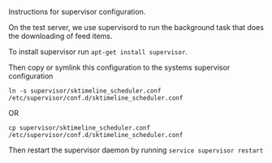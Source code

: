 Instructions for supervisor configuration.

On the test server, we use supervisord to run the background task that does the downloading of feed items.

To install supervisor run `apt-get install supervisor`.

Then copy or symlink this configuration to the systems supervisor configuration 

`ln -s supervisor/sktimeline_scheduler.conf /etc/supervisor/conf.d/sktimeline_scheduler.conf`

OR 

`cp supervisor/sktimeline_scheduler.conf  /etc/supervisor/conf.d/sktimeline_scheduler.conf`

Then restart the supervisor daemon by running `service supervisor restart`


